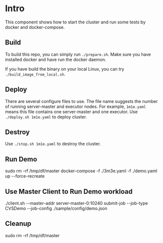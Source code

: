 # Intro

This component shows how to start the cluster and run some tests by docker and docker-compose.

## Build

To build this repo, you can simply run `./prepare.sh`. Make sure you have installed docker and have run the docker daemon.

If you have build the binary on your local Linux, you can try `./build_image_from_local.sh`.

## Deploy

There are several configure files to use. The file name suggests the number of running server-master and executor nodes. For example, `1m1e.yaml` means this file contains one server-master and one executor. Use `./deploy.sh 1m1e.yaml` to deploy cluster.

## Destroy

Use `./stop.sh 1m1e.yaml` to destroy the cluster.

## Run Demo

sudo rm -rf /tmp/df/master
docker-compose -f ./3m3e.yaml -f ./demo.yaml up --force-recreate

## Use Master Client to Run Demo workload

./client.sh --master-addr server-master-0:10240 submit-job --job-type CVSDemo --job-config ./sample/config/demo.json

## Cleanup

sudo rm -rf /tmp/df/master
